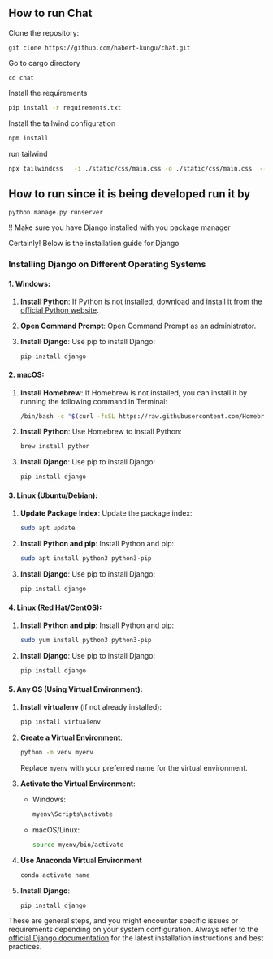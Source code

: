 ## How to run Chat

Clone the repository:

```
git clone https://github.com/habert-kungu/chat.git
```

Go to cargo directory

```
cd chat
```

Install the requirements

```bash
pip install -r requirements.txt
```

Install the tailwind configuration

```bash
npm install
```

run tailwind

```bash
npx tailwindcss   -i ./static/css/main.css -o ./static/css/main.css  --watch
```

## How to run since it is being developed run it by

```
python manage.py runserver
```

!! Make sure you have Django installed with you package manager

Certainly! Below is the installation guide for Django

### Installing Django on Different Operating Systems

#### 1. Windows:

1. **Install Python**: If Python is not installed, download and install it from the [official Python website](https://www.python.org/downloads/).

2. **Open Command Prompt**: Open Command Prompt as an administrator.

3. **Install Django**: Use pip to install Django:
   ```
   pip install django
   ```

#### 2. macOS:

1. **Install Homebrew**: If Homebrew is not installed, you can install it by running the following command in Terminal:

   ```bash
   /bin/bash -c "$(curl -fsSL https://raw.githubusercontent.com/Homebrew/install/HEAD/install.sh)"
   ```

2. **Install Python**: Use Homebrew to install Python:

   ```bash
   brew install python
   ```

3. **Install Django**: Use pip to install Django:
   ```bash
   pip install django
   ```

#### 3. Linux (Ubuntu/Debian):

1. **Update Package Index**: Update the package index:

   ```bash
   sudo apt update
   ```

2. **Install Python and pip**: Install Python and pip:

   ```bash
   sudo apt install python3 python3-pip
   ```

3. **Install Django**: Use pip to install Django:
   ```bash
   pip install django
   ```

#### 4. Linux (Red Hat/CentOS):

1. **Install Python and pip**: Install Python and pip:

   ```bash
   sudo yum install python3 python3-pip
   ```

2. **Install Django**: Use pip to install Django:
   ```bash
   pip install django
   ```

#### 5. Any OS (Using Virtual Environment):

1. **Install virtualenv** (if not already installed):

   ```bash
   pip install virtualenv
   ```

2. **Create a Virtual Environment**:

   ```bash
   python -m venv myenv
   ```

   Replace `myenv` with your preferred name for the virtual environment.

3. **Activate the Virtual Environment**:
   - Windows:
     ```bash
     myenv\Scripts\activate
     ```
   - macOS/Linux:
     ```bash
     source myenv/bin/activate
     ```
4. **Use Anaconda Virtual Environment**
   ```bash
   conda activate name
   ```
5. **Install Django**:
   ```bash
   pip install django
   ```

These are general steps, and you might encounter specific issues or requirements depending on your system configuration. Always refer to the [official Django documentation](https://docs.djangoproject.com/en/stable/intro/install/) for the latest installation instructions and best practices.
